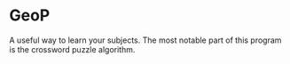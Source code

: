# GeoP
A useful way to learn your subjects. The most notable part of this program is the crossword puzzle algorithm.
